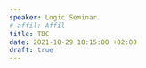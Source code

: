 ```yaml
---
speaker: Logic Seminar
# affil: Affil
title: TBC
date: 2021-10-29 10:15:00 +02:00
draft: true
---
```

